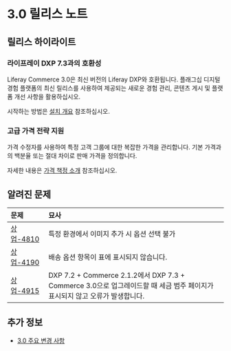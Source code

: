 # 3.0 릴리스 노트

## 릴리스 하이라이트

### 라이프레이 DXP 7.3과의 호환성

Liferay Commerce 3.0은 최신 버전의 Liferay DXP와 호환됩니다. 플래그십 디지털 경험 플랫폼의 최신 릴리스를 사용하여 제공되는 새로운 경험 관리, 콘텐츠 게시 및 플랫폼 개선 사항을 활용하십시오.

시작하는 방법은 [설치 개요](./installation-overview.md) 참조하십시오.

### 고급 가격 전략 지원

가격 수정자를 사용하여 특정 고객 그룹에 대한 복잡한 가격을 관리합니다. 기본 가격과의 백분율 또는 절대 차이로 판매 가격을 정의합니다.

자세한 내용은 [가격 책정 소개](../pricing/introduction-to-pricing.md) 참조하십시오.

## 알려진 문제

| 문제                                                         | 묘사                                                                                         |
|:---------------------------------------------------------- |:------------------------------------------------------------------------------------------ |
| [상업-4810](https://issues.liferay.com/browse/COMMERCE-4810) | 특정 환경에서 이미지 추가 시 옵션 선택 불가                                                                  |
| [상업-4190](https://issues.liferay.com/browse/COMMERCE-4190) | 배송 옵션 항목이 표에 표시되지 않습니다.                                                                    |
| [상업-4915](https://issues.liferay.com/browse/COMMERCE-4915) | DXP 7.2 + Commerce 2.1.2에서 DXP 7.3 + Commerce 3.0으로 업그레이드할 때 세금 범주 페이지가 표시되지 않고 오류가 발생합니다. |

## 추가 정보

* [3.0 주요 변경 사항](./3-0-breaking-changes.md)

